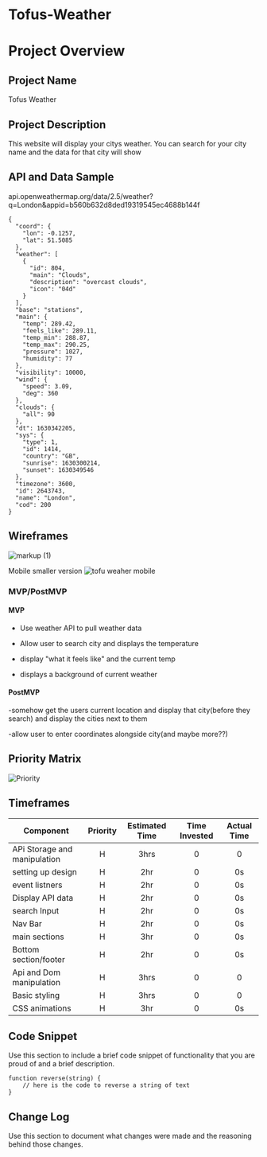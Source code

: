 # Tofus-Weather

# Project Overview

## Project Name

Tofus Weather

## Project Description
This website will display your citys weather. You can search for your city name and the data for that city will show
## API and Data Sample

api.openweathermap.org/data/2.5/weather?q=London&appid=b560b632d8ded19319545ec4688b144f
```
{
  "coord": {
    "lon": -0.1257,
    "lat": 51.5085
  },
  "weather": [
    {
      "id": 804,
      "main": "Clouds",
      "description": "overcast clouds",
      "icon": "04d"
    }
  ],
  "base": "stations",
  "main": {
    "temp": 289.42,
    "feels_like": 289.11,
    "temp_min": 288.87,
    "temp_max": 290.25,
    "pressure": 1027,
    "humidity": 77
  },
  "visibility": 10000,
  "wind": {
    "speed": 3.09,
    "deg": 360
  },
  "clouds": {
    "all": 90
  },
  "dt": 1630342205,
  "sys": {
    "type": 1,
    "id": 1414,
    "country": "GB",
    "sunrise": 1630300214,
    "sunset": 1630349546
  },
  "timezone": 3600,
  "id": 2643743,
  "name": "London",
  "cod": 200
}
```
## Wireframes

![markup (1)](https://user-images.githubusercontent.com/88213280/131382068-7c4cb9d2-e898-488b-8d2a-d48da4fb2516.jpg)

   Mobile smaller version
![tofu weaher mobile](https://user-images.githubusercontent.com/88213280/131391694-4ced8de0-7979-4292-a75e-80dae5228ba5.jpg)


### MVP/PostMVP


#### MVP 

- Use weather API to pull weather data

- Allow user to search city and displays the temperature 
- display "what it feels like" and the current temp
- displays a background of current weather 
#### PostMVP  

-somehow get the users current location and display that city(before they search) and display the cities next to them

-allow user to enter coordinates alongside city(and maybe more??)
## Priority Matrix

![Priority](https://user-images.githubusercontent.com/88213280/131408537-6cd8b2ea-a33b-4c93-8188-1c9736819f3e.jpg)



## Timeframes

| Component | Priority | Estimated Time | Time Invested | Actual Time |
| ---- | :---: |  :---: | :---: | :---: |
| APi Storage and manipulation | H | 3hrs | 0 | 0 |
| setting up design | H | 2hr | 0 | 0s |
| event listners | H | 2hr | 0 | 0s |
| Display API data | H | 2hr | 0 | 0s |
| search Input | H | 2hr | 0 | 0s |
| Nav Bar | H | 2hr | 0 | 0s |
| main sections | H | 3hr | 0 | 0s |
| Bottom section/footer | H | 2hr | 0 | 0s |
| Api and Dom manipulation | H | 3hrs| 0 | 0 |
| Basic styling | H | 3hrs| 0 | 0 |
| CSS animations | H | 3hr | 0 | 0s |


## Code Snippet

Use this section to include a brief code snippet of functionality that you are proud of and a brief description.  

```
function reverse(string) {
	// here is the code to reverse a string of text
}
```

## Change Log
 Use this section to document what changes were made and the reasoning behind those changes.  
